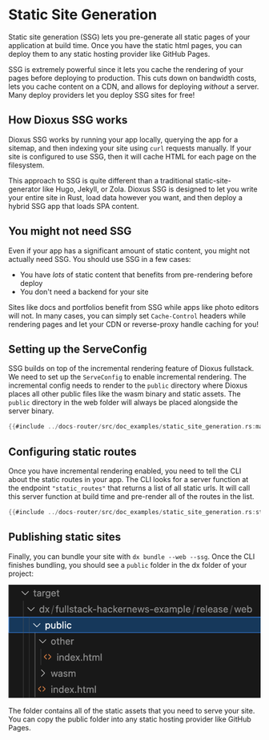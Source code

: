 # Static Site Generation

Static site generation (SSG) lets you pre-generate all static pages of your application at build time. Once you have the static html pages, you can deploy them to any static hosting provider like GitHub Pages.

SSG is extremely powerful since it lets you cache the rendering of your pages before deploying to production. This cuts down on bandwidth costs, lets you cache content on a CDN, and allows for deploying *without* a server. Many deploy providers let you deploy SSG sites for free!

## How Dioxus SSG works

Dioxus SSG works by running your app locally, querying the app for a sitemap, and then indexing your site using `curl` requests manually. If your site is configured to use SSG, then it will cache HTML for each page on the filesystem.

This approach to SSG is quite different than a traditional static-site-generator like Hugo, Jekyll, or Zola. Dioxus SSG is designed to let you write your entire site in Rust, load data however you want, and then deploy a hybrid SSG app that loads SPA content.

## You might not need SSG

Even if your app has a significant amount of static content, you might not actually need SSG. You should use SSG in a few cases:

- You have *lots* of static content that benefits from pre-rendering before deploy
- You don't need a backend for your site

Sites like docs and portfolios benefit from SSG while apps like photo editors will not. In many cases, you can simply set `Cache-Control` headers while rendering pages and let your CDN or reverse-proxy handle caching for you!

## Setting up the ServeConfig


SSG builds on top of the incremental rendering feature of Dioxus fullstack. We need to set up the `ServeConfig` to enable incremental rendering. The incremental config needs to render to the `public` directory where Dioxus places all other public files like the wasm binary and static assets. The `public` directory in the web folder will always be placed alongside the server binary.

```rust
{{#include ../docs-router/src/doc_examples/static_site_generation.rs:main}}
```

## Configuring static routes

Once you have incremental rendering enabled, you need to tell the CLI about the static routes in your app. The CLI looks for a server function at the endpoint `"static_routes"` that returns a list of all static urls. It will call this server function at build time and pre-render all of the routes in the list.

```rust
{{#include ../docs-router/src/doc_examples/static_site_generation.rs:static_routes}}
```

## Publishing static sites

Finally, you can bundle your site with `dx bundle --web --ssg`. Once the CLI finishes bundling, you should see a `public` folder in the dx folder of your project:

![Dioxus SSG](/assets/06_docs/ssg_folder.png)

The folder contains all of the static assets that you need to serve your site. You can copy the public folder into any static hosting provider like GitHub Pages.
